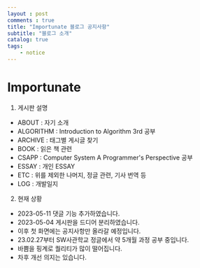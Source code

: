 ```yaml
---
layout : post
comments : true
title: "Importunate 블로그 공지사항"
subtitle: "블로그 소개"
catalog: true
tags:
    - notice
---
```




# Importunate

1. 게시판 설명

- ABOUT : 자기 소개
- ALGORITHM : Introduction to Algorithm 3rd 공부
- ARCHIVE : 태그별 게시글 찾기
- BOOK : 읽은 책 관련 
- CSAPP : Computer System A Programmer's Perspective 공부
- ESSAY : 개인 ESSAY
- ETC : 위를 제외한 나머지, 정글 관련, 기사 번역 등
- LOG : 개발일지



2. 현재 상황

- 2023-05-11 댓글 기능 추가하였습니다.
- 2023-05-04 게시판을 드디어 분리하였습니다.
- 이후 첫 화면에는 공지사항만 올라갈 예정입니다.
- 23.02.27부터 SW사관학교 정글에서 약 5개월 과정 공부 중입니다.
- 바쁨을 핑계로 퀄리티가 많이 떨어집니다.
- 차후 개선 의지는 있습니다.


